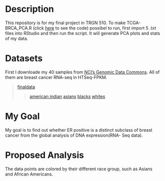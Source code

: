 # Description
This repository is for my final project in TRGN 510. To make TCGA-BRCA_PCA.R (click [here](https://github.com/jingqian05/finalproject/blob/master/PCA/TCGA-BRCA_PCA.R) to see the code) possibel to run, first import 5 .txt files into RStudio and then run the script. It will generate PCA plots and stats of my data. 

# Datasets
First I downloade my 40 samples from [NCI’s Genomic Data Commons](https://portal.gdc.cancer.gov). All of them are breast cancer RNA-seq in HTSeq-FPKM.
>[finaldata](https://github.com/jingqian05/trgn510-Finalproject/blob/master/finaldata.txt)
>>[american indian](https://github.com/jingqian05/trgn510-Finalproject/blob/master/american%20indian.txt)
>>[asians](https://github.com/jingqian05/trgn510-Finalproject/blob/master/asians.txt)
>>[blacks](https://github.com/jingqian05/trgn510-Finalproject/blob/master/blacks.txt)
>>[whites](https://github.com/jingqian05/trgn510-Finalproject/blob/master/whites.txt)

# My Goal
My goal is to find out whether ER positive is a distinct subclass of breast cancer from the global analysis of DNA expression(RNA- Seq data).

# Proposed Analysis
The data points are colored by their different race group, such as Asians and African Americans.
      
